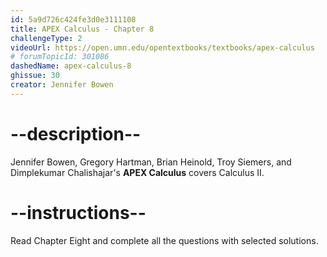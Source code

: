 ```yaml
---
id: 5a9d726c424fe3d0e3111108
title: APEX Calculus - Chapter 8
challengeType: 2
videoUrl: https://open.umn.edu/opentextbooks/textbooks/apex-calculus
# forumTopicId: 301086
dashedName: apex-calculus-8
ghissue: 30
creator: Jennifer Bowen 
---
```


# --description--

Jennifer Bowen, Gregory Hartman, Brian Heinold, Troy Siemers, and Dimplekumar Chalishajar's __APEX Calculus__ covers Calculus II.

# --instructions--

Read Chapter Eight and complete all the questions with selected solutions.
